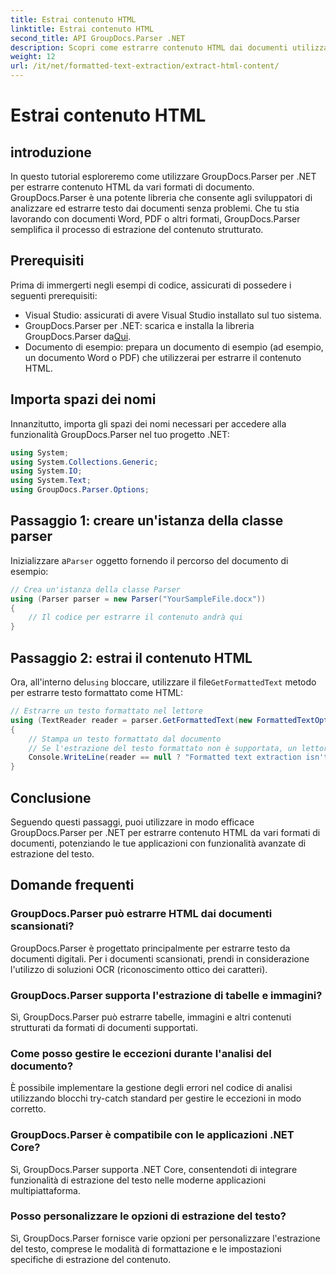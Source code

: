 ```yaml
---
title: Estrai contenuto HTML
linktitle: Estrai contenuto HTML
second_title: API GroupDocs.Parser .NET
description: Scopri come estrarre contenuto HTML dai documenti utilizzando GroupDocs.Parser per .NET. Tutorial facile da seguire con esempi di codice e guida passo passo.
weight: 12
url: /it/net/formatted-text-extraction/extract-html-content/
---
```


# Estrai contenuto HTML

## introduzione
In questo tutorial esploreremo come utilizzare GroupDocs.Parser per .NET per estrarre contenuto HTML da vari formati di documento. GroupDocs.Parser è una potente libreria che consente agli sviluppatori di analizzare ed estrarre testo dai documenti senza problemi. Che tu stia lavorando con documenti Word, PDF o altri formati, GroupDocs.Parser semplifica il processo di estrazione del contenuto strutturato.
## Prerequisiti
Prima di immergerti negli esempi di codice, assicurati di possedere i seguenti prerequisiti:
- Visual Studio: assicurati di avere Visual Studio installato sul tuo sistema.
-  GroupDocs.Parser per .NET: scarica e installa la libreria GroupDocs.Parser da[Qui](https://releases.groupdocs.com/parser/net/).
- Documento di esempio: prepara un documento di esempio (ad esempio, un documento Word o PDF) che utilizzerai per estrarre il contenuto HTML.

## Importa spazi dei nomi
Innanzitutto, importa gli spazi dei nomi necessari per accedere alla funzionalità GroupDocs.Parser nel tuo progetto .NET:
```csharp
using System;
using System.Collections.Generic;
using System.IO;
using System.Text;
using GroupDocs.Parser.Options;
```
## Passaggio 1: creare un'istanza della classe parser
 Inizializzare a`Parser` oggetto fornendo il percorso del documento di esempio:
```csharp
// Crea un'istanza della classe Parser
using (Parser parser = new Parser("YourSampleFile.docx"))
{
    // Il codice per estrarre il contenuto andrà qui
}
```
## Passaggio 2: estrai il contenuto HTML
 Ora, all'interno del`using` bloccare, utilizzare il file`GetFormattedText` metodo per estrarre testo formattato come HTML:
```csharp
// Estrarre un testo formattato nel lettore
using (TextReader reader = parser.GetFormattedText(new FormattedTextOptions(FormattedTextMode.Html)))
{
    // Stampa un testo formattato dal documento
    // Se l'estrazione del testo formattato non è supportata, un lettore è nullo
    Console.WriteLine(reader == null ? "Formatted text extraction isn't supported" : reader.ReadToEnd());
}
```

## Conclusione
Seguendo questi passaggi, puoi utilizzare in modo efficace GroupDocs.Parser per .NET per estrarre contenuto HTML da vari formati di documenti, potenziando le tue applicazioni con funzionalità avanzate di estrazione del testo.

## Domande frequenti
### GroupDocs.Parser può estrarre HTML dai documenti scansionati?
GroupDocs.Parser è progettato principalmente per estrarre testo da documenti digitali. Per i documenti scansionati, prendi in considerazione l'utilizzo di soluzioni OCR (riconoscimento ottico dei caratteri).
### GroupDocs.Parser supporta l'estrazione di tabelle e immagini?
Sì, GroupDocs.Parser può estrarre tabelle, immagini e altri contenuti strutturati da formati di documenti supportati.
### Come posso gestire le eccezioni durante l'analisi del documento?
È possibile implementare la gestione degli errori nel codice di analisi utilizzando blocchi try-catch standard per gestire le eccezioni in modo corretto.
### GroupDocs.Parser è compatibile con le applicazioni .NET Core?
Sì, GroupDocs.Parser supporta .NET Core, consentendoti di integrare funzionalità di estrazione del testo nelle moderne applicazioni multipiattaforma.
### Posso personalizzare le opzioni di estrazione del testo?
Sì, GroupDocs.Parser fornisce varie opzioni per personalizzare l'estrazione del testo, comprese le modalità di formattazione e le impostazioni specifiche di estrazione del contenuto.